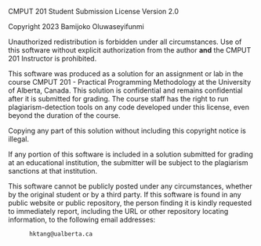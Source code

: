 CMPUT 201 Student Submission License
Version 2.0

Copyright 2023 Bamijoko Oluwaseyifunmi

Unauthorized redistribution is forbidden under all circumstances. Use of this
software without explicit authorization from the author **and** the CMPUT 201
Instructor is prohibited.

This software was produced as a solution for an assignment or lab in the course
CMPUT 201 - Practical Programming Methodology at the University of
Alberta, Canada. This solution is confidential and remains confidential
after it is submitted for grading. The course staff has the right to
run plagiarism-detection tools on any code developed under this license,
even beyond the duration of the course.

Copying any part of this solution without including this copyright notice
is illegal.

If any portion of this software is included in a solution submitted for
grading at an educational institution, the submitter will be subject to
the plagiarism sanctions at that institution.

This software cannot be publicly posted under any circumstances, whether by
the original student or by a third party.
If this software is found in any public website or public repository, the
person finding it is kindly requested to immediately report, including
the URL or other repository locating information, to the following email
addresses:

          hktang@ualberta.ca
